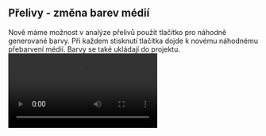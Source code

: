﻿---
categories: [kiwi]
layout: kiwi
---
## Přelivy - změna barev médií 
Nově máme možnost v analýze přelivů použít tlačítko pro náhodně generované barvy.
Při každem stisknutí tlačítka dojde k novému náhodnému přebarvení médií.
Barvy se také ukládají do projektu.
<video src="{{site.url}}/data/Kiwi_barvy.mp4" type="video/mp4" controls></video>
